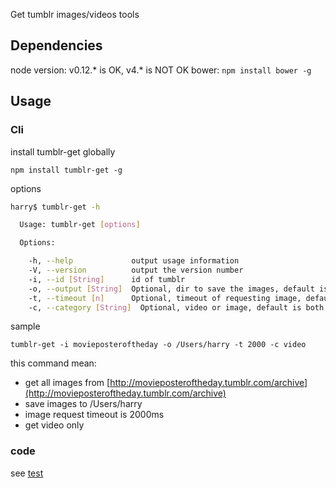 Get tumblr images/videos tools

## Dependencies
node version: v0.12.* is OK, v4.* is NOT OK
bower: `npm install bower -g`


## Usage

### Cli
install tumblr-get globally

`npm install tumblr-get -g`

options
```bash
harry$ tumblr-get -h

  Usage: tumblr-get [options]

  Options:

    -h, --help             output usage information
    -V, --version          output the version number
    -i, --id [String]      id of tumblr
    -o, --output [String]  Optional, dir to save the images, default is current path
    -t, --timeout [n]      Optional, timeout of requesting image, default is 10s
    -c, --category [String]  Optional, video or image, default is both

```

sample

`tumblr-get -i movieposteroftheday -o /Users/harry -t 2000 -c video`

this command mean: 

 * get all images from [http://movieposteroftheday.tumblr.com/archive](http://movieposteroftheday.tumblr.com/archive)
 * save images to /Users/harry
 * image request timeout is 2000ms
 * get video only

### code
see [test](https://github.com/hcnode/tumblr-get/blob/master/test/test.js)
